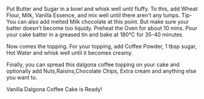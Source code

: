 Put Butter and Sugar in a bowl and whisk well until fluffy.
To this, add Wheat Flour, Milk, Vanilla Essence, and mix well until there aren't any lumps.
Tip-You can also add melted Milk chocolate at this point. But make sure your batter doesn't become too liquidy.
Preheat the Oven for about 10 mins.
Pour your cake batter in a greased tin and bake at 180°C for 35-40 minutes.

Now comes the topping.
For your topping, add Coffee Powder, 1 tbsp sugar, Hot Water and whisk well until it becomes creamy.

Finally, you can spread this dalgona coffee topping on your cake and optionally add Nuts,Raisins,Chocolate Chips, Extra cream and anything else you want to.

Vanilla Dalgona Coffee Cake is Ready!


